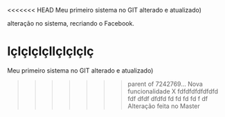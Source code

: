 <<<<<<< HEAD
Meu primeiro sistema no GIT alterado e atualizado)

alteração no sistema, recriando o Facebook.

lçlçlçlçllçlçlçlç
=======
Meu primeiro sistema no GIT alterado e atualizado)
>>>>>>> parent of 7242769... Nova funcionalidade X
fdfdfdfdfdfdfd
fdf
dfdf
dfdfd
fd
fd
fd
fd
f
df
Alteração feita no Master